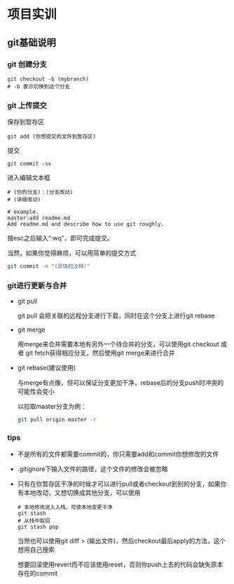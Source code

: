 # 项目实训

## git基础说明

### git 创建分支

``` shell
git checkout -b (mybranch)
# -b 表示切换到这个分支
```



### git 上传提交

保存到暂存区

``` shell
git add (你想提交的文件到暂存区)
```

提交

``` shell
git commit -sv
```

进入编辑文本框

``` shell
# (你的分支)：(分支改动)
# (详细改动)

# example.
master:add readme.md
Add readme.md and describe how to use git roughly.
```

按esc之后输入“:wq”，即可完成提交。



当然，如果你觉得麻烦，可以用简单的提交方式

```bash
git commit -m "(具体的注释)"
```



### git进行更新与合并

- git pull

  git pull 会把关联的远程分支进行下载，同时在这个分支上进行git rebase

- git merge

  用merge来合并需要本地有另外一个待合并的分支，可以使用git checkout 或者 git fetch获得相应分支，然后使用git merge来进行合并

- git rebase(建议使用)

  与merge有点像，但可以保证分支更加干净，rebase后的分支push时冲突的可能性会变小

  

  以拉取master分支为例：

  ```bash
  git pull origin master -r
  ```

### tips

- 不是所有的文件都需要commit的，你只需要add和commit你想修改的文件

- .gitignore下输入文件的路径，这个文件的修改会被忽略

- 只有在你暂存区干净的时候才可以进行pull或者checkout到别的分支，如果你有本地改动，又想切换成其他分支，可以使用

  ``` shell
  # 本地修改进入入栈，可使本地变更干净
  git stash
  # 从栈中取回
  git stash pop
  ```

  当然也可以使用git diff > (输出文件)，然后checkout最后apply的方法，这个想用自己搜索

  想要回滚使用revert而不应该使用reset，否则你push上去的代码会缺失原本存在的commit

  

